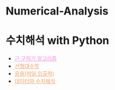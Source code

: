 # Numerical-Analysis


# 수치해석 with Python
<ul>
  <li><a href="https://github.com/yanggak12/Numerical-Analysis/tree/main/find%20x%20method" style="color:#F28FE3">근 구하기 알고리즘</a></li>
  <li><a href="https://github.com/yanggak12/Numerical-Analysis/tree/main/linear%20algebra" style="color:#FAA160">선형대수학</a></li>
  <li><a href="https://github.com/yanggak12/Numerical-Analysis/tree/main/ApplyIO" style="color:#FAA160">응용(파일 입출력)</a></li>
  <li><a href="https://github.com/yanggak12/Numerical-Analysis/tree/main/AnalysisWithData" style="color:#FAA160">데이터와 수치해석</a></li>
</ul>
